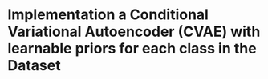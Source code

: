 # Implementation a Conditional Variational Autoencoder (CVAE) with learnable priors for each class in the Dataset
